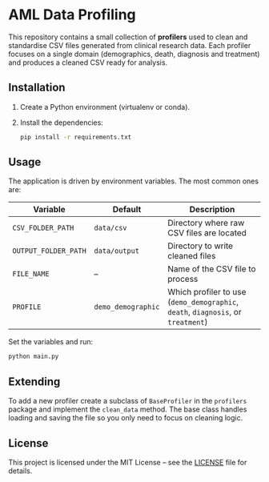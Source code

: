 # AML Data Profiling

This repository contains a small collection of **profilers** used to clean and
standardise CSV files generated from clinical research data. Each profiler
focuses on a single domain (demographics, death, diagnosis and treatment) and
produces a cleaned CSV ready for analysis.

## Installation

1. Create a Python environment (virtualenv or conda).
2. Install the dependencies:

   ```bash
   pip install -r requirements.txt
   ```

## Usage

The application is driven by environment variables. The most common ones are:

| Variable | Default | Description |
|----------|---------|-------------|
| `CSV_FOLDER_PATH` | `data/csv` | Directory where raw CSV files are located |
| `OUTPUT_FOLDER_PATH` | `data/output` | Directory to write cleaned files |
| `FILE_NAME` | – | Name of the CSV file to process |
| `PROFILE` | `demo_demographic` | Which profiler to use (`demo_demographic`, `death`, `diagnosis`, or `treatment`) |

Set the variables and run:

```bash
python main.py
```

## Extending

To add a new profiler create a subclass of `BaseProfiler` in the `profilers`
package and implement the `clean_data` method. The base class handles loading
and saving the file so you only need to focus on cleaning logic.

## License

This project is licensed under the MIT License – see the [LICENSE](LICENSE)
file for details.
